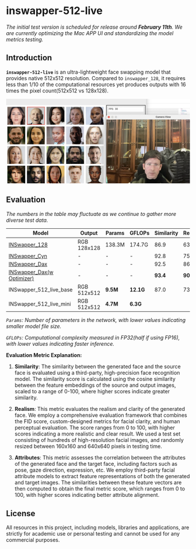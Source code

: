 # inswapper-512-live

*The initial test version is scheduled for release around **February 11th**. We are currently optimizing the Mac APP UI and standardizing the model metrics testing.*


## Introduction

**``inswapper-512-live``** is an ultra-lightweight face swapping model that provides native 512x512 resolution. Compared to ``inswapper_128``, it requires less than 1/10 of the computational resources yet produces outputs with 16 times the pixel count(512x512 vs 128x128).

<div align="left">
  <img src="https://github.com/nttstar/insightface-resources/blob/master/images/inswapper_512_live_1.jpg?raw=true" width="1024"/>
</div>

## Evaluation

*The numbers in the table may fluctuate as we continue to gather more diverse test data.*

| Model                                                                                              | Output      | Params   | GFLOPs    | Similarity | Realism  | Attributes |
| -------------------------------------------------------------------------------------------------- | ----------- | -------- | --------- | ---------- | -------- | ---------- |
| [INSwapper_128](https://github.com/deepinsight/insightface/tree/master/examples/in_swapper)        | RGB 128x128 | 138.3M   | 174.7G    | 86.9       | 63.3     | 78.8       |
| [INSwapper_Cyn](https://www.picsi.ai)                                                              | -           | -        | -         | 92.8       | 75.9     | 80.6       |
| [INSwapper_Dax](https://www.picsi.ai)                                                              | -           | -        | -         | 92.5       | 86.0     | 81.5       |
| [INSwapper_Dax(w Optimizer)](https://www.picsi.ai/docs#-optimizer-and-enhanced-interface-features) | -           | -        | -         | **93.4**   | **90.2** | **87.7**   |
| INSwapper_512_live_base                                                                            | RGB 512x512 | **9.5M** | **12.1G** | 87.0       | 73.7     | 80.1       |
| INSwapper_512_live_mini                                                                            | RGB 512x512 | **4.7M** | **6.3G**  |            |          |            |

*``Params``: Number of parameters in the network, with lower values indicating smaller model file size.* 

*``GFLOPs``: Computational complexity measured in FP32(half if using FP16), with lower values indicating faster inference.* 


**Evaluation Metric Explanation:**

1) **Similarity**: The similarity between the generated face and the source face is evaluated using a third-party, high-precision face recognition model. The similarity score is calculated using the cosine similarity between the feature embeddings of the source and output images, scaled to a range of 0-100, where higher scores indicate greater similarity.

2) **Realism**: This metric evaluates the realism and clarity of the generated face. We employ a comprehensive evaluation framework that combines the FID score, custom-designed metrics for facial clarity, and human perceptual evaluation. The score ranges from 0 to 100, with higher scores indicating a more realistic and clear result. We used a test set consisting of hundreds of high-resolution facial images, and randomly resized between 160x160 and 640x640 pixels in testing time.

3) **Attributes**: This metric assesses the correlation between the attributes of the generated face and the target face, including factors such as pose, gaze direction, expression, etc. We employ third-party facial attribute models to extract feature representations of both the generated and target images. The similarities between these feature vectors are then computed to obtain the final metric score, which ranges from 0 to 100, with higher scores indicating better attribute alignment.

## License

All resources in this project, including models, libraries and applications, are strictly for academic use or personal testing and cannot be used for any commercial purposes. 
